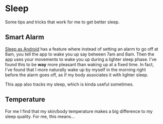 # Sleep

Some tips and tricks that work for me to get better sleep.

## Smart Alarm

[Sleep as Android](https://sleep.urbandroid.org/) has a feature where instead
of setting an alarm to go off at 8am, you tell the app to wake you up say
between 7am and 8am.  Then the app uses your movements to wake you up during a
lighter sleep phase.  I've found this to be **way** more pleasant than waking
up at a fixed time.  In fact, I've found that I more naturally wake up by
myself in the morning right before the alarm goes off, as if my body
associates it with lighter sleep.

This app also tracks my sleep, which is kinda useful sometimes.


## Temperature

For me I find that my skin/body temperature makes a big difference to my sleep
quality.  For me, this means...
